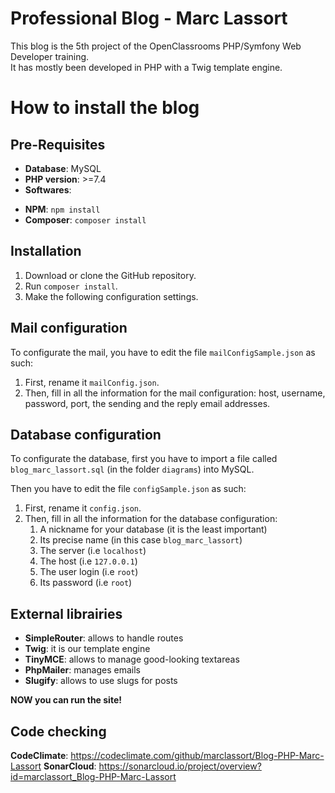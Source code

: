 # **Professional Blog - Marc Lassort**

This blog is the 5th project of the OpenClassrooms PHP/Symfony Web Developer training.  
It has mostly been developed in PHP with a Twig template engine. 

# **How to install the blog**

## **Pre-Requisites**

* **Database**: MySQL 
* **PHP version**: >=7.4
* **Softwares**: 
- __NPM__: `npm install`
- __Composer__: `composer install`

## **Installation**

1. Download or clone the GitHub repository.
2. Run `composer install`. 
3. Make the following configuration settings. 

## **Mail configuration**

To configurate the mail, you have to edit the file `mailConfigSample.json` as such: 

1. First, rename it `mailConfig.json`.
2. Then, fill in all the information for the mail configuration: host, username, password, port, the sending and the reply email addresses.  

## **Database configuration**

To configurate the database, first you have to import a file called `blog_marc_lassort.sql` (in the folder `diagrams`) into MySQL.

Then you have to edit the file `configSample.json` as such:

1. First, rename it `config.json`.
2. Then, fill in all the information for the database configuration: 
    1. A nickname for your database (it is the least important)
    2. Its precise name (in this case `blog_marc_lassort`)
    3. The server (i.e `localhost`)
    4. The host (i.e `127.0.0.1`)
    5. The user login (i.e `root`)
    6. Its password (i.e `root`)

## **External librairies**

- __SimpleRouter__: allows to handle routes 
- __Twig__: it is our template engine 
- __TinyMCE__: allows to manage good-looking textareas 
- __PhpMailer__: manages emails
- __Slugify__: allows to use slugs for posts 

**NOW you can run the site!**

## **Code checking**

__CodeClimate__: https://codeclimate.com/github/marclassort/Blog-PHP-Marc-Lassort 
__SonarCloud__: https://sonarcloud.io/project/overview?id=marclassort_Blog-PHP-Marc-Lassort